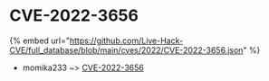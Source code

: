 # CVE-2022-3656
{% embed url="https://github.com/Live-Hack-CVE/full_database/blob/main/cves/2022/CVE-2022-3656.json" %}

* momika233 ~> [CVE-2022-3656](https://www.alice-snow.ru/2022/database/cve-2022-3656/cve-2022-3656-momika233)